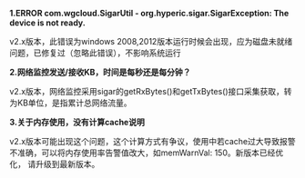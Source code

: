 **1.ERROR com.wgcloud.SigarUtil - org.hyperic.sigar.SigarException: The device is not ready.**

v2.x版本，此错误为windows 2008,2012版本运行时候会出现，应为磁盘未就绪问题，已修复过（忽略此错误），不影响系统运行

**2.网络监控发送/接收KB，时间是每秒还是每分钟？**

v2.x版本，网络监控采用sigar的getRxBytes()和getTxBytes()接口采集获取，转为KB单位，是指累计总网络流量。

**3.关于内存使用，没有计算cache说明**

v2.x版本可能出现这个问题，这个计算方式有争议，使用中若cache过大导致报警不准确，可以将内存使用率告警值改大，如memWarnVal: 150。新版本已经优化， 请升级到最新版本。

